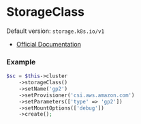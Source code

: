 # StorageClass

Default version: `storage.k8s.io/v1`

* [Official Documentation](https://kubernetes.io/docs/concepts/storage/storage-classes/)

### Example

```php
$sc = $this->cluster
    ->storageClass()
    ->setName('gp2')
    ->setProvisioner('csi.aws.amazon.com')
    ->setParameters(['type' => 'gp2'])
    ->setMountOptions(['debug'])
    ->create();
```

